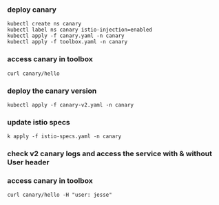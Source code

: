 ### deploy canary
```
kubectl create ns canary
kubectl label ns canary istio-injection=enabled
kubectl apply -f canary.yaml -n canary
kubectl apply -f toolbox.yaml -n canary
```
### access canary in toolbox
```
curl canary/hello
```
### deploy the canary version
```
kubectl apply -f canary-v2.yaml -n canary
```
### update istio specs
```
k apply -f istio-specs.yaml -n canary
```
### check v2 canary logs and access the service with & without User header
### access canary in toolbox
```
curl canary/hello -H "user: jesse"
```

